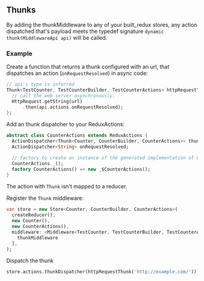 ## Thunks

By adding the thunkMiddleware to any of your built_redux stores, any action dispatched
that's payload meets the typedef signature ```dynamic thunk(MiddlewareApi api)```
will be called.

### Example

Create a function that returns a thunk configured with an url,
that dispatches an action (`onRequestResolved`) in async code:

```dart
// api's type is inferred
Thunk<TestCounter, TestCounterBuilder, TestCounterActions> httpRequestThunk(String url) => (api) {
  // call the web server asynchronously.
  HttpRequest.getString(url)
      .then(api.actions.onRequestResolved);
};
```

Add an thunk dispatcher to your ReduxActions:

```dart
abstract class CounterActions extends ReduxActions {
  ActionDispatcher<Thunk<Counter, CounterBuilder, CounterActions>> thunkDispatcher;
  ActionDispatcher<String> onRequestResolved;

  // factory to create on instance of the generated implementation of CounterActions
  CounterActions._();
  factory CounterActions() => new _$CounterActions();
}
```

The action with `Thunk` isn't mapped to a reducer.

Register the `Thunk` middleware:

```dart
var store = new Store<Counter, CounterBuilder, CounterActions>(
  createReducer(),
  new Counter(),
  new CounterActions(),
  middleware: <Middleware<TestCounter, TestCounterBuilder, TestCounterActions>>[
    thunkMiddleware
  ],
);
```

Dispatch the thunk

```dart
store.actions.thunkDispatcher(httpRequestThunk('http://example.com/'));
```
